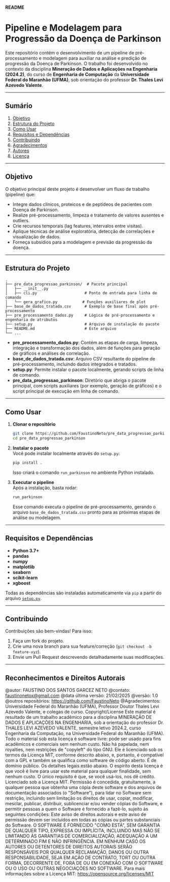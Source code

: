 **README**

# Pipeline e Modelagem para Progressão da Doença de Parkinson

Este repositório contém o desenvolvimento de um pipeline de pré-processamento e modelagem para auxiliar na análise e predição de progressão da Doença de Parkinson. O trabalho foi desenvolvido no contexto da disciplina **Mineração de Dados e Aplicações na Engenharia (2024.2)**, do curso de **Engenharia de Computação** da **Universidade Federal do Maranhão (UFMA)**, sob orientação do professor **Dr. Thales Levi Azevedo Valente**.

---

## Sumário
1. [Objetivo](#objetivo)  
2. [Estrutura do Projeto](#estrutura-do-projeto)  
3. [Como Usar](#como-usar)  
4. [Requisitos e Dependências](#requisitos-e-dependencias)  
5. [Contribuindo](#contribuindo)  
6. [Agradecimentos](#agradecimentos)  
7. [Autores](#autores)  
8. [Licença](#licenca)

---

## Objetivo
O objetivo principal deste projeto é desenvolver um fluxo de trabalho (pipeline) que:

- Integre dados clínicos, proteicos e de peptídeos de pacientes com Doença de Parkinson.
- Realize pré-processamento, limpeza e tratamento de valores ausentes e outliers.
- Crie recursos temporais (lag features, intervalos entre visitas).
- Aplique técnicas de análise exploratória, detecção de correlações e visualização de dados.  
- Forneça subsídios para a modelagem e previsão da progressão da doença.

---

## Estrutura do Projeto

```
.
├── pre_data_progressao_parkinson/  # Pacote principal
│   ├── __init__.py
│   ├── cli.py                     # Ponto de entrada para linha de comando
│   └── gera_grafico.py           # Funções auxiliares de plot
├── base_de_dados_tratada.csv      # Exemplo de base final após pré-processamento
├── pre_processamento_dados.py     # Lógica de pré-processamento e engenharia de atributos
├── setup.py                       # Arquivo de instalação do pacote
├── README.md                      # Este arquivo
└── ...
```

- **pre_processamento_dados.py**: Contém as etapas de carga, limpeza, integração e transformação dos dados, além de funções para geração de gráficos e análises de correlação.
- **base_de_dados_tratada.csv**: Arquivo CSV resultante do pipeline de pré-processamento, incluindo dados integrados e tratados.
- **setup.py**: Permite instalar o pacote localmente, gerando scripts de linha de comando.
- **pre_data_progressao_parkinson**: Diretório que abriga o pacote principal, com scripts auxiliares (por exemplo, geração de gráficos) e o script principal de execução em linha de comando.

---

## Como Usar

1. **Clonar o repositório**  
   ```bash
   git clone https://github.com/FaustinoNeto/pre_data_progressao_parkinson.git
   cd pre_data_progressao_parkinson
   ```

2. **Instalar o pacote**  
   Você pode instalar localmente através do `setup.py`:
   ```bash
   pip install .
   ```
   Isso criará o comando `run_parkinson` no ambiente Python instalado.

3. **Executar o pipeline**  
   Após a instalação, basta rodar:
   ```bash
   run_parkinson
   ```
   Esse comando executa o pipeline de pré-processamento, gerando o arquivo `base_de_dados_tratada.csv` pronto para as próximas etapas de análise ou modelagem.

---

## Requisitos e Dependências
- **Python 3.7+**
- **pandas**
- **numpy**
- **matplotlib**
- **seaborn**
- **scikit-learn**
- **xgboost**

Todas as dependências são instaladas automaticamente via `pip` a partir do arquivo [`setup.py`](setup.py).

---

## Contribuindo
Contribuições são bem-vindas! Para isso:
1. Faça um fork do projeto.
2. Crie uma nova branch para sua feature/correção (`git checkout -b feature-xyz`).
3. Envie um Pull Request descrevendo detalhadamente suas modificações.

---

## Reconhecimentos e Direitos Autorais
@autor: FAUSTINO DOS SANTOS GARCEZ NETO
@contato: faustinonetox@gmail.com
@data última versão: 21/02/2025
@versão: 1.0
@outros repositórios: https://github.com/FaustinoNeto
@Agradecimentos: Universidade Federal do Maranhão (UFMA), Professor Doutor Thales Levi Azevedo Valente, e colegas de curso.
Copyright/License
Este material é resultado de um trabalho acadêmico para a disciplina MINERAÇÃO DE DADOS E APLICAÇÕES NA ENGENHARIA, sob a orientação do professor Dr. THALES LEVI AZEVEDO VALENTE, semestre letivo 2024.2, curso Engenharia da Computação, na Universidade Federal do Maranhão (UFMA).
Todo o material sob esta licença é software livre: pode ser usado para fins acadêmicos e comerciais sem nenhum custo. Não há papelada, nem royalties, nem restrições de "copyleft" do tipo GNU. Ele é licenciado sob os termos da Licença MIT, conforme descrito abaixo, e, portanto, é compatível com a GPL e também se qualifica como software de código aberto. É de domínio público. Os detalhes legais estão abaixo. O espírito desta licença é que você é livre para usar este material para qualquer finalidade, sem nenhum custo. O único requisito é que, se você usá-los, nos dê crédito.
Licenciado sob a Licença MIT. Permissão é concedida, gratuitamente, a qualquer pessoa que obtenha uma cópia deste software e dos arquivos de documentação associados (o "Software"), para lidar no Software sem restrição, incluindo sem limitação os direitos de usar, copiar, modificar, mesclar, publicar, distribuir, sublicenciar e/ou vender cópias do Software, e permitir pessoas a quem o Software é fornecido a fazê-lo, sujeito às seguintes condições:
Este aviso de direitos autorais e este aviso de permissão devem ser incluídos em todas as cópias ou partes substanciais do Software.
O SOFTWARE É FORNECIDO "COMO ESTÁ", SEM GARANTIA DE QUALQUER TIPO, EXPRESSA OU IMPLÍCITA, INCLUINDO MAS NÃO SE LIMITANDO ÀS GARANTIAS DE COMERCIALIZAÇÃO, ADEQUAÇÃO A UM DETERMINADO FIM E NÃO INFRINGÊNCIA. EM NENHUM CASO OS AUTORES OU DETENTORES DE DIREITOS AUTORAIS SERÃO RESPONSÁVEIS POR QUALQUER RECLAMAÇÃO, DANOS OU OUTRA RESPONSABILIDADE, SEJA EM AÇÃO DE CONTRATO, TORT OU OUTRA FORMA, DECORRENTE DE, FORA DE OU EM CONEXÃO COM O SOFTWARE OU O USO OU OUTRAS NEGOCIAÇÕES NO SOFTWARE.
Para mais informações sobre a Licença MIT: https://opensource.org/licenses/MIT
